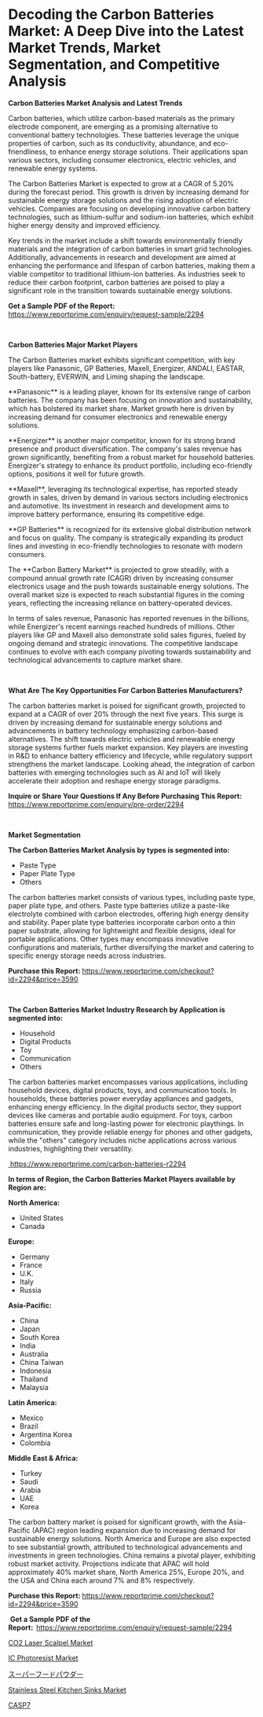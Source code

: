<p><h1>Decoding the Carbon Batteries Market: A Deep Dive into the Latest Market Trends, Market Segmentation, and Competitive Analysis</h1></p><p><strong>Carbon Batteries Market Analysis and Latest Trends</strong></p>
<p><p>Carbon batteries, which utilize carbon-based materials as the primary electrode component, are emerging as a promising alternative to conventional battery technologies. These batteries leverage the unique properties of carbon, such as its conductivity, abundance, and eco-friendliness, to enhance energy storage solutions. Their applications span various sectors, including consumer electronics, electric vehicles, and renewable energy systems. </p><p>The Carbon Batteries Market is expected to grow at a CAGR of 5.20% during the forecast period. This growth is driven by increasing demand for sustainable energy storage solutions and the rising adoption of electric vehicles. Companies are focusing on developing innovative carbon battery technologies, such as lithium-sulfur and sodium-ion batteries, which exhibit higher energy density and improved efficiency.</p><p>Key trends in the market include a shift towards environmentally friendly materials and the integration of carbon batteries in smart grid technologies. Additionally, advancements in research and development are aimed at enhancing the performance and lifespan of carbon batteries, making them a viable competitor to traditional lithium-ion batteries. As industries seek to reduce their carbon footprint, carbon batteries are poised to play a significant role in the transition towards sustainable energy solutions.</p></p>
<p><strong>Get a Sample PDF of the Report:&nbsp;</strong> <a href="https://www.reportprime.com/enquiry/request-sample/2294">https://www.reportprime.com/enquiry/request-sample/2294</a></p>
<p>&nbsp;</p>
<p><strong>Carbon Batteries Major Market Players</strong></p>
<p><p>The Carbon Batteries market exhibits significant competition, with key players like Panasonic, GP Batteries, Maxell, Energizer, ANDALI, EASTAR, South-battery, EVERWIN, and Liming shaping the landscape. </p><p>**Panasonic** is a leading player, known for its extensive range of carbon batteries. The company has been focusing on innovation and sustainability, which has bolstered its market share. Market growth here is driven by increasing demand for consumer electronics and renewable energy solutions. </p><p>**Energizer** is another major competitor, known for its strong brand presence and product diversification. The company's sales revenue has grown significantly, benefiting from a robust market for household batteries. Energizer's strategy to enhance its product portfolio, including eco-friendly options, positions it well for future growth.</p><p>**Maxell**, leveraging its technological expertise, has reported steady growth in sales, driven by demand in various sectors including electronics and automotive. Its investment in research and development aims to improve battery performance, ensuring its competitive edge.</p><p>**GP Batteries** is recognized for its extensive global distribution network and focus on quality. The company is strategically expanding its product lines and investing in eco-friendly technologies to resonate with modern consumers. </p><p>The **Carbon Battery Market** is projected to grow steadily, with a compound annual growth rate (CAGR) driven by increasing consumer electronics usage and the push towards sustainable energy solutions. The overall market size is expected to reach substantial figures in the coming years, reflecting the increasing reliance on battery-operated devices.</p><p>In terms of sales revenue, Panasonic has reported revenues in the billions, while Energizer's recent earnings reached hundreds of millions. Other players like GP and Maxell also demonstrate solid sales figures, fueled by ongoing demand and strategic innovations. The competitive landscape continues to evolve with each company pivoting towards sustainability and technological advancements to capture market share.</p></p>
<p>&nbsp;</p>
<p><strong>What Are The Key Opportunities For Carbon Batteries Manufacturers?</strong></p>
<p><p>The carbon batteries market is poised for significant growth, projected to expand at a CAGR of over 20% through the next five years. This surge is driven by increasing demand for sustainable energy solutions and advancements in battery technology emphasizing carbon-based alternatives. The shift towards electric vehicles and renewable energy storage systems further fuels market expansion. Key players are investing in R&D to enhance battery efficiency and lifecycle, while regulatory support strengthens the market landscape. Looking ahead, the integration of carbon batteries with emerging technologies such as AI and IoT will likely accelerate their adoption and reshape energy storage paradigms.</p></p>
<p><strong>Inquire or Share Your Questions If Any Before Purchasing This Report:</strong> <a href="https://www.reportprime.com/enquiry/pre-order/2294">https://www.reportprime.com/enquiry/pre-order/2294</a></p>
<p>&nbsp;</p>
<p><strong>Market Segmentation</strong></p>
<p><strong>The Carbon Batteries Market Analysis by types is segmented into:</strong></p>
<p><ul><li>Paste Type</li><li>Paper Plate Type</li><li>Others</li></ul></p>
<p><p>The carbon batteries market consists of various types, including paste type, paper plate type, and others. Paste type batteries utilize a paste-like electrolyte combined with carbon electrodes, offering high energy density and stability. Paper plate type batteries incorporate carbon onto a thin paper substrate, allowing for lightweight and flexible designs, ideal for portable applications. Other types may encompass innovative configurations and materials, further diversifying the market and catering to specific energy storage needs across industries.</p></p>
<p><strong>Purchase this Report:&nbsp;</strong><a href="https://www.reportprime.com/checkout?id=2294&price=3590">https://www.reportprime.com/checkout?id=2294&price=3590</a></p>
<p>&nbsp;</p>
<p><strong>The Carbon Batteries Market Industry Research by Application is segmented into:</strong></p>
<p><ul><li>Household</li><li>Digital Products</li><li>Toy</li><li>Communication</li><li>Others</li></ul></p>
<p><p>The carbon batteries market encompasses various applications, including household devices, digital products, toys, and communication tools. In households, these batteries power everyday appliances and gadgets, enhancing energy efficiency. In the digital products sector, they support devices like cameras and portable audio equipment. For toys, carbon batteries ensure safe and long-lasting power for electronic playthings. In communication, they provide reliable energy for phones and other gadgets, while the "others" category includes niche applications across various industries, highlighting their versatility.</p></p>
<p><a href="https://www.reportprime.com/carbon-batteries-r2294">&nbsp;https://www.reportprime.com/carbon-batteries-r2294</a></p>
<p><strong>In terms of Region, the Carbon Batteries Market Players available by Region are:</strong></p>
<p>
    <p> <strong> North America: </strong>
        <ul>
            <li>United States</li>
            <li>Canada</li>
        </ul>
        </p> 
    <p> <strong> Europe: </strong>
        <ul>
            <li>Germany</li>
            <li>France</li>
            <li>U.K.</li>
            <li>Italy</li>
            <li>Russia</li>
        </ul>
        </p> 
    <p> <strong> Asia-Pacific: </strong>
        <ul>
            <li>China</li>
            <li>Japan</li>
            <li>South Korea</li>
            <li>India</li>
            <li>Australia</li>
            <li>China Taiwan</li>
            <li>Indonesia</li>
            <li>Thailand</li>
            <li>Malaysia</li>
        </ul>
        </p> 
    <p> <strong> Latin America: </strong>
        <ul>
            <li>Mexico</li>
            <li>Brazil</li>
            <li>Argentina Korea</li>
            <li>Colombia</li>
        </ul>
        </p> 
    <p> <strong> Middle East & Africa: </strong>
        <ul>
            <li>Turkey</li>
            <li>Saudi</li>
            <li>Arabia</li>
            <li>UAE</li>
            <li>Korea</li>
        </ul>
    </p>
    </p>
<p><p>The carbon battery market is poised for significant growth, with the Asia-Pacific (APAC) region leading expansion due to increasing demand for sustainable energy solutions. North America and Europe are also expected to see substantial growth, attributed to technological advancements and investments in green technologies. China remains a pivotal player, exhibiting robust market activity. Projections indicate that APAC will hold approximately 40% market share, North America 25%, Europe 20%, and the USA and China each around 7% and 8% respectively.</p></p>
<p><strong>Purchase this Report: </strong><a href="https://www.reportprime.com/checkout?id=2294&price=3590">https://www.reportprime.com/checkout?id=2294&price=3590</a></p>
<p>&nbsp;<strong>Get a Sample PDF of the Report:&nbsp;&nbsp;</strong><a href="https://www.reportprime.com/enquiry/request-sample/2294">https://www.reportprime.com/enquiry/request-sample/2294</a></p>
<p><strong></strong></p>
<p><p><a href="https://medium.com/@jamieurcotte9056df/global-co2-laser-scalpel-market-opportunities-and-forecast-for-period-from-2024-to-2031-96748cbe60b0">CO2 Laser Scalpel Market</a></p><p><a href="https://issuu.com/reportprime-2/docs/ic-photoresist-market-size-2030.ppt_957218b7e791c7">IC Photoresist Market</a></p><p><a href="https://github.com/lababdou/Market-Research-Report-List-6/blob/main/96887002671.md">スーパーフードパウダー</a></p><p><a href="https://www.linkedin.com/pulse/stainless-steel-kitchen-sinks-market-essentials-key-players-bitsf?trackingId=Z6A4gJzsQ5%2B8euhQ%2FpBM0Q%3D%3D">Stainless Steel Kitchen Sinks Market</a></p><p><a href="https://medium.com/@brendanmata77/casp7-%EC%8B%9C%EC%9E%A5-%EA%B7%9C%EB%AA%A8-%EC%84%B1%EC%9E%A5-%EB%B0%8F-%EC%82%B0%EC%97%85-%EB%B6%84%EC%84%9D-%EC%8B%9C%EC%9E%A5-%EC%84%B8%EB%B6%84%ED%99%94-%EB%B0%8F-%EC%A7%80%EC%97%AD-%ED%86%B5%EC%B0%B0%EB%A0%A5%EA%B3%BC-2031%EB%85%84%EA%B9%8C%EC%A7%80%EC%9D%98-%EC%A0%84%EB%A7%9D-2f8508f3f162">CASP7</a></p></p>